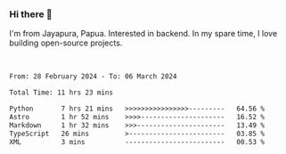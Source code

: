 ### Hi there 👋

I'm from Jayapura, Papua. Interested in backend. In my spare time, I love building open-source projects.

<br>

 
 <!--START_SECTION:waka-->

```txt
From: 28 February 2024 - To: 06 March 2024

Total Time: 11 hrs 23 mins

Python       7 hrs 21 mins   >>>>>>>>>>>>>>>>---------   64.56 %
Astro        1 hr 52 mins    >>>>---------------------   16.52 %
Markdown     1 hr 32 mins    >>>----------------------   13.49 %
TypeScript   26 mins         >------------------------   03.85 %
XML          3 mins          -------------------------   00.53 %
```

<!--END_SECTION:waka-->

